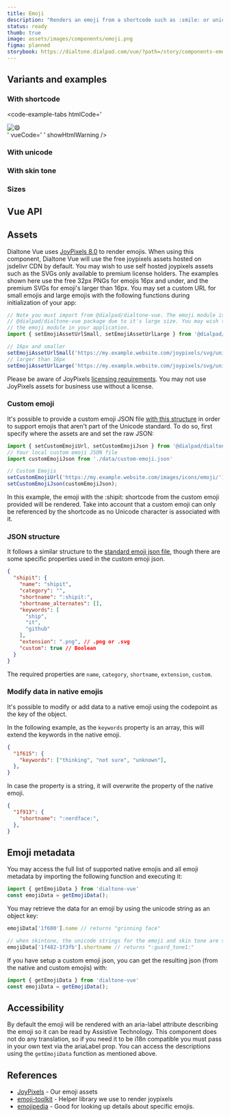 ```yaml
---
title: Emoji
description: "Renders an emoji from a shortcode such as :smile: or unicode character such as 😄."
status: ready
thumb: true
image: assets/images/components/emoji.png
figma: planned
storybook: https://dialtone.dialpad.com/vue/?path=/story/components-emoji--default
---
```


<code-well-header>
  <dt-emoji code=":smile:" />
</code-well-header>

## Variants and examples

### With shortcode

<code-well-header>
  <dt-emoji code=":smile:" />
</code-well-header>

<code-example-tabs
htmlCode='
<div>
  <span class="d-emoji d-icon d-icon--size-500" code=":smile:" size="500">
    <div aria-busy="true" role="status" aria-label="" class="d-icon d-icon--size-500" style="display: none;">
      <div
        class="skeleton-placeholder d-bar-circle skeleton-placeholder--animate"
        style="animation-delay: 0ms; animation-duration: 1000ms; min-width: 100%; max-width: 100%; min-height: 100%; max-height: 100%;">
      </div>
    </div>
    <img
      aria-label="grinning face with smiling eyes"
      alt="😄"
      title="grinning face with smiling eyes"
      src="https://static.dialpadcdn.com/joypixels/svg/unicode/1f604.svg"
      class="d-icon d-icon--size-500"
    />
  </span>
</div>
'
vueCode='
<dt-emoji
  code="smile"
  size="500"
/>
'
showHtmlWarning />

### With unicode

<code-well-header>
  <dt-emoji code="😉" ref="exampleUnicode" />
</code-well-header>

<code-example-tabs
:htmlCode="() => $refs['exampleUnicode']"
vueCode='
<dt-emoji code="😉" />
'
/>

### With skin tone

<code-well-header>
  <dt-emoji code=":raised_hand_tone4:" ref="exampleSkinTone" />
</code-well-header>

<code-example-tabs
:htmlCode="() => $refs.exampleSkinTone"
vueCode='
<dt-emoji code=":raised_hand_tone4:" />
'
/>

### Sizes

<code-well-header>
  <div class="d-d-inline-flex d-ai-center d-flow8" ref="exampleSizes">
    <dt-emoji v-for="size in sizes" :size="size" code=":smile:" />
  </div>
</code-well-header>

<code-example-tabs
:htmlCode="() => $refs.exampleSizes"
vueCode='
<dt-emoji size="100" code=":smile:" />
<dt-emoji size="200" code=":smile:" />
<dt-emoji size="300" code=":smile:" />
<dt-emoji size="400" code=":smile:" />
<dt-emoji size="500" code=":smile:" />
<dt-emoji size="600" code=":smile:" />
<dt-emoji size="700" code=":smile:" />
<dt-emoji size="800" code=":smile:" />
'
/>

## Vue API

<component-vue-api component-name="emoji" />

## Assets

Dialtone Vue uses [JoyPixels 8.0](https://joypixels.com/) to render emojis. When using this component, Dialtone Vue will use the free joypixels assets hosted on jsdelivr CDN by default. You may wish to use self hosted joypixels assets such as the SVGs only available to premium license holders. The examples shown here use the free 32px PNGs for emojis 16px and under, and the premium SVGs for emoji's larger than 16px. You may set a custom URL for small emojis and large emojis with the following functions during initialization of your app:

```javascript
// Note you must import from @dialpad/dialtone-vue. The emoji module is not included in the main
// @dialpad/dialtone-vue package due to it's large size. You may wish to consider dynamically importing
// the emoji module in your application.
import { setEmojiAssetUrlSmall, setEmojiAssetUrlLarge } from '@dialpad/dialtone-vue'

// 16px and smaller
setEmojiAssetUrlSmall('https://my.example.website.com/joypixels/svg/unicode/32/', '.png')
// larger than 16px
setEmojiAssetUrlLarge('https://my.example.website.com/joypixels/svg/unicode/', '.svg')
```

Please be aware of JoyPixels [licensing requirements](https://joypixels.com/licenses). You may not use JoyPixels assets for business use without a license.

### Custom emoji

It's possible to provide a custom emoji JSON file [with this structure](#json-structure) in order to support emojis that aren't part of the Unicode standard. To do so, first specify where the assets are and set the raw JSON:

```javascript
import { setCustomEmojiUrl, setCustomEmojiJson } from '@dialpad/dialtone-vue'
// Your local custom emoji JSON file
import customEmojiJson from './data/custom-emoji.json'

// Custom Emojis
setCustomEmojiUrl('https://my.example.website.com/images/icons/emoji/');
setCustomEmojiJson(customEmojiJson);
```

<code-well-header>
  <dt-emoji code=":shipit:" ref="customExample" />
</code-well-header>

<code-example-tabs
:htmlCode="() => $refs.customExample"
vueCode='
<dt-emoji code=":shipit:" />
'
/>

In this example, the emoji with the :shipit: shortcode from the custom emoji provided will be rendered. Take into account that a custom emoji can only be referenced by the shortcode as no Unicode character is associated with it.

### JSON structure

It follows a similar structure to the [standard emoji json file](https://raw.githubusercontent.com/joypixels/emoji-toolkit/master/emoji_strategy.json), though there are some specific properties used in the custom emoji json.

```json
{
  "shipit": {
    "name": "shipit",
    "category": "",
    "shortname": ":shipit:",
    "shortname_alternates": [],
    "keywords": [
      "ship",
      "it",
      "github"
    ],
    "extension": ".png", // .png or .svg
    "custom": true // Boolean
  }
}
```

The required properties are `name`, `category`, `shortname`, `extension`, `custom`.

### Modify data in native emojis

It's possible to modify or add data to a native emoji using the codepoint as the key of the object.

In the following example, as the `keywords` property is an array, this will extend the keywords in the native emoji.

```json
{
  "1f615": {
    "keywords": ["thinking", "not sure", "unknown"],
  },
}
```

In case the property is a string, it will overwrite the property of the native emoji.

```json
{
  "1f913": {
    "shortname": ":nerdface:",
  },
}
```

## Emoji metadata

You may access the full list of supported native emojis and all emoji metadata by importing the following function and executing it:

```javascript
import { getEmojiData } from 'dialtone-vue'
const emojiData = getEmojiData();
```

You may retrieve the data for an emoji by using the unicode string as an object key:

```javascript
emojiData['1f600'].name // returns "grinning face"

// when skintone, the unicode strings for the emoji and skin tone are separated by a -
emojiData['1f482-1f3fb'].shortname // returns ":guard_tone1:"
```

If you have setup a custom emoji json, you can get the resulting json (from the native and custom emojis) with:

```javascript
import { getEmojiData } from 'dialtone-vue'
const emojiData = getEmojiData();
```

## Accessibility

By default the emoji will be rendered with an aria-label attribute describing the emoji so it can be read by Assistive Technology. This component does not do any translation, so if you need it to be i18n compatible you must pass in your own text via the ariaLabel prop. You can access the descriptions using the `getEmojiData` function as mentioned above.

## References

* [JoyPixels](https://joypixels.com/) - Our emoji assets
* [emoji-toolkit](https://github.com/joypixels/emoji-toolkit) - Helper library we use to render joypixels
* [emojipedia](https://emojipedia.org/) - Good for looking up details about specific emojis.

<script setup>

const sizes = ['100', '200', '300', '400', '500', '600', '700', '800'];

</script>
